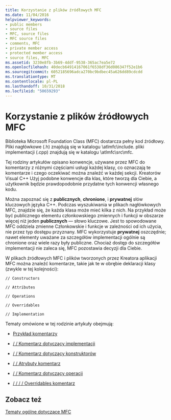 ```yaml
---
title: Korzystanie z plików źródłowych MFC
ms.date: 11/04/2016
helpviewer_keywords:
- public members
- source files
- MFC, source files
- MFC source files
- comments, MFC
- private member access
- protected member access
- source files, MFC
ms.assetid: 3230e8fb-3b69-4ddf-9538-365ac7ea5e72
ms.openlocfilehash: 40decb64914167061f6538df36d086347f52e1b6
ms.sourcegitcommit: 6052185696adca270bc9bdbec45a626dd89cdcdd
ms.translationtype: MT
ms.contentlocale: pl-PL
ms.lasthandoff: 10/31/2018
ms.locfileid: "50659293"
---
```

# <a name="using-the-mfc-source-files"></a>Korzystanie z plików źródłowych MFC

Biblioteka Microsoft Foundation Class (MFC) dostarcza pełny kod źródłowy. Pliki nagłówkowe (.h) znajdują się w katalogu \atlmfc\include. pliki implementacji (.cpp) znajdują się w katalogu \atlmfc\src\mfc.

Tej rodziny artykułów opisano konwencje, używane przez MFC do komentarzy z różnymi częściami usługi każdej klasy, co oznaczają te komentarze i czego oczekiwać można znaleźć w każdej sekcji. Kreatorów Visual C++ Użyj podobne konwencje dla klas, które tworzą dla Ciebie, a użytkownik będzie prawdopodobnie przydatne tych konwencji własnego kodu.

Można zapoznać się z **publicznych**, **chronione**, i **prywatnej** słów kluczowych języka C++. Podczas wyszukiwania w plikach nagłówkowych MFC, znajdzie się, że każda klasa może mieć kilka z nich. Na przykład może być publicznego elementu członkowskiego zmiennych i funkcji w obszarze więcej niż jeden **publicznych** — słowo kluczowe. Jest to spowodowane MFC oddziela zmienne Członkowskie i funkcje w zależności od ich użycia, nie przez typ dostępu przyznany. MFC wykorzystuje **prywatnej** oszczędnie; nawet elementy uważane za szczegółów implementacji ogólnie są chronione oraz wiele razy były publiczne. Chociaż dostęp do szczegółów implementacji nie zaleca się, MFC pozostawia decyzji dla Ciebie.

W plikach źródłowych MFC i plików tworzonych przez Kreatora aplikacji MFC można znaleźć komentarze, takie jak te w obrębie deklaracji klasy (zwykle w tej kolejności):

`// Constructors`

`// Attributes`

`// Operations`

`// Overridables`

`// Implementation`

Tematy omówione w tej rodzinie artykuły obejmują:

- [Przykład komentarzy](../mfc/an-example-of-the-comments.md)

- [/ / Komentarz dotyczący implementacji](../mfc/decrement-implementation-comment.md)

- [/ / Komentarz dotyczący konstruktorów](../mfc/decrement-constructors-comment.md)

- [/ / Atrybuty komentarz](../mfc/decrement-attributes-comment.md)

- [/ / Komentarz dotyczący operacji](../mfc/decrement-operations-comment.md)

- [/ / / / Overridables komentarz](../mfc/decrement-overridables-comment.md)

## <a name="see-also"></a>Zobacz też

[Tematy ogólne dotyczące MFC](../mfc/general-mfc-topics.md)


